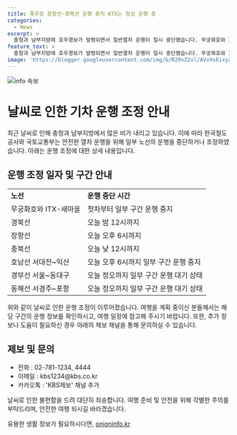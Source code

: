 ```yaml
---
title: 폭우로 장항선·경북선 운행 중지 KTX는 정상 운행 중
categories:
  - News
excerpt: >
  충청과 남부지방에 호우경보가 발령되면서 일반열차 운행이 일시 중단됐습니다. 무궁화호와 ITX-새마을 등의 운행이 중지 또는 조정될 예정이며, 일부 노선은 특정 시간까지 운행이 중단될 예정입니다. 열차 운행 정보는 KBS뉴스를 통해 확인할 수 있으며, 관련 제보는 전화, 이메일, 카카오톡으로 접수 가능합니다. 자세한 내용은 KBS뉴스의 네이버, 유튜브 채널을 구독해 확인해주세요.
feature_text: >
  충청과 남부지방에 호우경보가 발령되면서 일반열차 운행이 일시 중단됐습니다. 무궁화호와 ITX-새마을 등의 운행이 중지 또는 조정될 예정이며, 일부 노선은 특정 시간까지 운행이 중단될 예정입니다. 열차 운행 정보는 KBS뉴스를 통해 확인할 수 있으며, 관련 제보는 전화, 이메일, 카카오톡으로 접수 가능합니다. 자세한 내용은 KBS뉴스의 네이버, 유튜브 채널을 구독해 확인해주세요.
image: 'https://blogger.googleusercontent.com/img/b/R29vZ2xl/AVvXsEixyZcFfHzMRdzZMjFBmAUKJYCLCGyLL1o632UiGVXcaFdKo_bkvkuCioo0uUKlGfBVcT3P84aROyZIXSBEx3Aw5nCQ3pTgDom1WDC4m8eifvWiAmWEEVb4x6G_l8C0QH225ldMjyaFvpxGEBGNO37VmDTDMHGhJPq73UglMfDca1-0aw/s1600/blogspot.png'
---
```


<p><img src="https://blogger.googleusercontent.com/img/b/R29vZ2xl/AVvXsEixyZcFfHzMRdzZMjFBmAUKJYCLCGyLL1o632UiGVXcaFdKo_bkvkuCioo0uUKlGfBVcT3P84aROyZIXSBEx3Aw5nCQ3pTgDom1WDC4m8eifvWiAmWEEVb4x6G_l8C0QH225ldMjyaFvpxGEBGNO37VmDTDMHGhJPq73UglMfDca1-0aw/s1600/blogspot.png" alt="info 속보" /></p>

<h1>날씨로 인한 기차 운행 조정 안내</h1>

<p data-ke-size="size16">최근 날씨로 인해 충청과 남부지방에서 많은 비가 내리고 있습니다. 이에 따라 한국철도공사와 국토교통부는 안전한 열차 운행을 위해 일부 노선의 운행을 중단하거나 조정하였습니다. 아래는 운행 조정에 대한 상세 내용입니다.</p>

<h2 data-ke-size="size26">운행 조정 일자 및 구간 안내</h2>

<table>
  <tr>
    <td><b>노선</b></td>
    <td><b>운행 중단 시간</b></td>
  </tr>
  <tr>
    <td>무궁화호와 ITX-새마을</td>
    <td>첫차부터 일부 구간 운행 중지</td>
  </tr>
  <tr>
    <td>경북선</td>
    <td>오늘 밤 12시까지</td>
  </tr>
  <tr>
    <td>장항선</td>
    <td>오늘 오후 6시까지</td>
  </tr>
  <tr>
    <td>충북선</td>
    <td>오늘 낮 12시까지</td>
  </tr>
  <tr>
    <td>호남선 서대전~익산</td>
    <td>오늘 오후 6시까지 일부 구간 운행 중지</td>
  </tr>
  <tr>
    <td>경부선 서울~동대구</td>
    <td>오늘 정오까지 일부 구간 운행 대기 상태</td>
  </tr>
  <tr>
    <td>동해선 서경주~포항</td>
    <td>오늘 정오까지 일부 구간 운행 대기 상태</td>
  </tr>
</table>

<p data-ke-size="size16">위와 같이 날씨로 인한 운행 조정이 이루어졌습니다. 여행을 계획 중이신 분들께서는 해당 구간의 운행 정보를 확인하시고, 여행 일정에 참고해 주시기 바랍니다. 또한, 추가 정보나 도움이 필요하신 경우 아래의 제보 채널을 통해 문의하실 수 있습니다.</p> 

<h2 data-ke-size="size26">제보 및 문의</h2>

<ul>
  <li>전화 : 02-781-1234, 4444</li>
  <li>이메일 : kbs1234@kbs.co.kr</li>
  <li>카카오톡 : 'KBS제보' 채널 추가</li>
</ul>

<p data-ke-size="size16">날씨로 인한 불편함을 드려 대단히 죄송합니다. 여행 준비 및 안전을 위해 각별한 주의를 부탁드리며, 안전한 여행 되시길 바라겠습니다.</p>
유용한 생활 정보가 필요하시다면, <a href="https://onioninfo.kr" rel="dofollow">onioninfo.kr</a>


